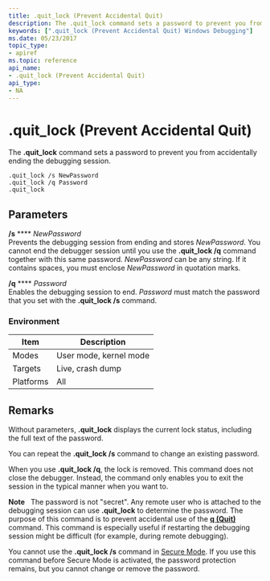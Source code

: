 ```yaml
---
title: .quit_lock (Prevent Accidental Quit)
description: The .quit_lock command sets a password to prevent you from accidentally ending the debugging session.
keywords: [".quit_lock (Prevent Accidental Quit) Windows Debugging"]
ms.date: 05/23/2017
topic_type:
- apiref
ms.topic: reference
api_name:
- .quit_lock (Prevent Accidental Quit)
api_type:
- NA
---
```


# .quit\_lock (Prevent Accidental Quit)


The **.quit\_lock** command sets a password to prevent you from accidentally ending the debugging session.

```dbgcmd
.quit_lock /s NewPassword 
.quit_lock /q Password 
.quit_lock 
```

## <span id="ddk_meta_prevent_accidental_quit_dbg"></span><span id="DDK_META_PREVENT_ACCIDENTAL_QUIT_DBG"></span>Parameters


<span id="________s_NewPassword_____________"></span><span id="________s_newpassword_____________"></span><span id="________S_NEWPASSWORD_____________"></span> **/s** **** *NewPassword*   
Prevents the debugging session from ending and stores *NewPassword*. You cannot end the debugger session until you use the **.quit\_lock /q** command together with this same password. *NewPassword* can be any string. If it contains spaces, you must enclose *NewPassword* in quotation marks.

<span id="________q_Password______________"></span><span id="________q_password______________"></span><span id="________Q_PASSWORD______________"></span> **/q** **** *Password*   
Enables the debugging session to end. *Password* must match the password that you set with the **.quit\_lock /s** command.

### Environment

|  Item  | Description          |
|--------|----------------------|
|Modes   |User mode, kernel mode|
|Targets |Live, crash dump      |
|Platforms|All                  |

 

## Remarks

Without parameters, **.quit\_lock** displays the current lock status, including the full text of the password.

You can repeat the **.quit\_lock /s** command to change an existing password.

When you use **.quit\_lock /q**, the lock is removed. This command does not close the debugger. Instead, the command only enables you to exit the session in the typical manner when you want to.

**Note**   The password is not "secret". Any remote user who is attached to the debugging session can use **.quit\_lock** to determine the password. The purpose of this command is to prevent accidental use of the [**q (Quit)**](q--qq--quit-.md) command. This command is especially useful if restarting the debugging session might be difficult (for example, during remote debugging).

 

You cannot use the **.quit\_lock /s** command in [Secure Mode](activating-secure-mode.md). If you use this command before Secure Mode is activated, the password protection remains, but you cannot change or remove the password.

 

 






